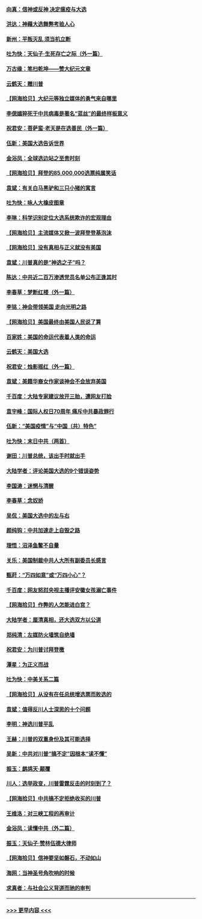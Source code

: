 #### [向真：信神或反神 决定瘟疫与大选](../pages/nsc993/n12632710.md?t=12201451) 
#### [洪达：神藉大选舞弊考验人心](../pages/nsc993/n12631962.md?t=12201451) 
#### [新州：平叛灭乱  须当机立断](../pages/nsc993/n12631946.md?t=12201451) 
#### [吐为快：天仙子‧生死存亡之际（外一篇）](../pages/nsc993/n12631927.md?t=12201451) 
#### [万古缘：笔扫乾坤——赞大纪元文章](../pages/nsc993/n12631922.md?t=12201451) 
#### [云鹤天：赠川普](../pages/nsc993/n12631823.md?t=12201451) 
#### [【网海拾贝】大纪元等独立媒体的勇气来自哪里](../pages/nsc993/n12629961.md?t=12201451) 
#### [李偲嫣猝死于中共病毒是著名“蓝丝”的最终样板意义](../pages/nsc993/n12628812.md?t=12201451) 
#### [祝君安：菩萨蛮·老天是在选善民（外一篇）](../pages/nsc993/n12628793.md?t=12201451) 
#### [伍新：美国大选告诉世界](../pages/nsc993/n12628768.md?t=12201451) 
#### [金浴凤：全球选边站之至贵时刻](../pages/nsc993/n12627318.md?t=12201451) 
#### [【网海拾贝】拜登的85,000,000选票纯属笑话](../pages/nsc993/n12626569.md?t=12201451) 
#### [袁斌：有关白马黑驴和三只小猪的寓言](../pages/nsc993/n12626198.md?t=12201451) 
#### [吐为快：咏人大橡皮图章](../pages/nsc993/n12624470.md?t=12201451) 
#### [李琳：科学识别定位大选系统欺诈的宏观理由](../pages/nsc993/n12624340.md?t=12201451) 
#### [【网海拾贝】主流媒体又掀一波拜登登基泡沫](../pages/nsc993/n12624000.md?t=12201451) 
#### [【网海拾贝】没有真相与正义就没有美国](../pages/nsc993/n12621885.md?t=12201451) 
#### [袁斌：川普真的是“神选之子”吗？](../pages/nsc993/n12621749.md?t=12201451) 
#### [陈达：中共近二百万渗透党员名单公布正逢其时](../pages/nsc993/n12620870.md?t=12201451) 
#### [李春草：梦断红楼（外一篇）](../pages/nsc993/n12619122.md?t=12201451) 
#### [李铭：神会带领美国 走向光明之路](../pages/nsc993/n12618584.md?t=12201451) 
#### [【网海拾贝】美国最终由美国人民说了算](../pages/nsc993/n12617255.md?t=12201451) 
#### [百家姓：美国的命运代表着人类的命运](../pages/nsc993/n12615838.md?t=12201451) 
#### [云鹤天：美国大选](../pages/nsc993/n12615994.md?t=12201451) 
#### [祝君安：烛影摇红（外一篇）](../pages/nsc993/n12615975.md?t=12201451) 
#### [袁斌：美籍华裔女作家谈神会不会放弃美国](../pages/nsc993/n12615263.md?t=12201451) 
#### [千百度：大陆专家建议放开三胎，遭网友打脸](../pages/nsc993/n12614456.md?t=12201451) 
#### [袁宇峰：国际人权日70周年 痛斥中共暴政罪行](../pages/nsc993/n12611965.md?t=12201451) 
#### [伍新：“美国疫情”与“中国（共）特色”](../pages/nsc993/n12611463.md?t=12201451) 
#### [吐为快：末日中共（两首）](../pages/nsc993/n12611461.md?t=12201451) 
#### [谢田：川普总统，该出手时就出手](../pages/nsc993/n12610905.md?t=12201451) 
#### [大陆学者：评论美国大选的9个错误姿势](../pages/nsc993/n12609586.md?t=12201451) 
#### [李国涛：迷惘与清醒](../pages/nsc993/n12607532.md?t=12201451) 
#### [李春草：念奴娇](../pages/nsc993/n12607083.md?t=12201451) 
#### [吴侃：美国大选中的左与右](../pages/nsc993/n12607054.md?t=12201451) 
#### [颜纯钩：中共加速走上自毁之路](../pages/nsc993/n12606473.md?t=12201451) 
#### [理悟：沼泽鱼鳖不自量](../pages/nsc993/n12606454.md?t=12201451) 
#### [关乐：美国制裁中共人大所有副委员长感言](../pages/nsc993/n12606442.md?t=12201451) 
#### [甄莳：“万四如意”或“万四小心”？](../pages/nsc993/n12606091.md?t=12201451) 
#### [千百度：网友怒怼央视主播评安徽女孩溺亡事件](../pages/nsc993/n12605370.md?t=12201451) 
#### [【网海拾贝】作弊的人怎能进白宫？](../pages/nsc993/n12603546.md?t=12201451) 
#### [大陆学者：厘清真相，还大选双方以公道](../pages/nsc993/n12603475.md?t=12201451) 
#### [郑纯清：左媒防火墙筑自绝墙](../pages/nsc993/n12602226.md?t=12201451) 
#### [祝君安：为川普讨拜登檄](../pages/nsc993/n12602199.md?t=12201451) 
#### [潭星：为正义而战](../pages/nsc993/n12600926.md?t=12201451) 
#### [吐为快：中美关系二篇](../pages/nsc993/n12600908.md?t=12201451) 
#### [【网海拾贝】从没有在任总统增选票而败选的](../pages/nsc993/n12600435.md?t=12201451) 
#### [袁斌：值得反川人士深思的十个问题](../pages/nsc993/n12600332.md?t=12201451) 
#### [李明：神选川普平乱](../pages/nsc993/n12599751.md?t=12201451) 
#### [王赫：川普的双重身份及其可能选择](../pages/nsc993/n12599723.md?t=12201451) 
#### [吴新：中共对川普“搞不定”因根本“读不懂”](../pages/nsc993/n12599502.md?t=12201451) 
#### [振玉：鹧鸪天‧颠覆](../pages/nsc993/n12599494.md?t=12201451) 
#### [川人：选举政变，川普雷霆反击的时刻到了？](../pages/nsc993/n12599291.md?t=12201451) 
#### [【网海拾贝】中共搞不定拒绝收买的川普](../pages/nsc993/n12598955.md?t=12201451) 
#### [王维洛：对三峡工程的再审计](../pages/nsc993/n12598436.md?t=12201451) 
#### [金浴凤：读懂中共（外二篇）](../pages/nsc993/n12597943.md?t=12201451) 
#### [振玉：天仙子‧赞林伍德大律师](../pages/nsc993/n12597929.md?t=12201451) 
#### [【网海拾贝】信神要坚如磐石，不动如山](../pages/nsc993/n12597901.md?t=12201451) 
#### [海网：当神圣号角吹响的时候](../pages/nsc993/n12595891.md?t=12201451) 
#### [求真者：与社会公义背道而驰的审判](../pages/nsc993/n12595868.md?t=12201451) 

----
#### [ >>> 更早内容 <<< ](../indexes/nsc993-earlier.md)
